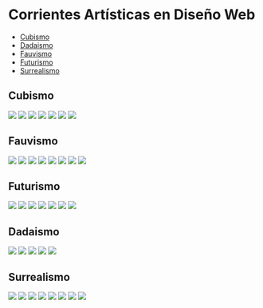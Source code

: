 # Corrientes Artísticas en Diseño Web



- [Cubismo](#cubismo)
- [Dadaismo](#dadaismo)
- [Fauvismo](#fauvismo)
- [Futurismo](#futurismo)
- [Surrealismo](#surrealismo)



## Cubismo

![](cubismo/a.jpg)
![](cubismo/b.jpg)
![](cubismo/c.jpg)
![](cubismo/d.jpg)
![](cubismo/e.jpg)
![](cubismo/f.jpg)
![](cubismo/g.jpg)

## Fauvismo

![](fauvismo/a.jpg)
![](fauvismo/b.jpg)
![](fauvismo/c.jpg)
![](fauvismo/d.jpg)
![](fauvismo/e.jpg)
![](fauvismo/f.jpg)
![](fauvismo/g.jpg)
![](fauvismo/h.jpg)


## Futurismo

![](futurismo/a.jpg)
![](futurismo/b.jpg)
![](futurismo/c.jpg)
![](futurismo/d.jpg)
![](futurismo/e.jpg)
![](futurismo/f.jpg)
![](futurismo/g.jpg)


## Dadaismo

![](dadaismo/a.jpg)
![](dadaismo/b.jpg)
![](dadaismo/c.jpg)
![](dadaismo/d.jpg)
![](dadaismo/e.jpg)

## Surrealismo

![](surrealismo/a.jpg)
![](surrealismo/b.jpg)
![](surrealismo/c.jpg)
![](surrealismo/d.jpg)
![](surrealismo/e.jpg)
![](surrealismo/f.jpg)
![](surrealismo/g.jpg)
![](surrealismo/h.jpg)

